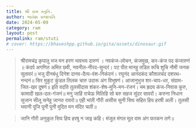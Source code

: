 ```yaml
---
title: શ્રી રામ સ્તુતિ.
author: ભાવેશ પ્રજાપતિ
date: 2024-05-09
category: ram
layout: post
permalink: ram/stuti
# cover: https://bhaveshpp.github.io/gita/assets/dinosaur.gif
---
```


> श्रीरामचंद्र कृपालु भज मन हरण भावभय दारुणं ।
> नवकंज-लोचन, कंजमुख, कर-कंज पद कंजारुणं ॥
> कंदर्प अगणित अमित छवी, नवनील-नीरद-सुन्दरं।
> पट पीत मानहु तडित रूचि शुचि नौमी जनक सुतावरं॥
> भजु दीनबंधु दिनेश दानव-दैत्य-वंश-निकंदनं।
> रघुनंद आनंदकंद कौशलचंद दशरथ-नन्दनं॥
> सिर मुकुट कुंडल तिलक चारु उदारू अंग विभूषणं।
> आजानुभुज शर-चाप-धर, संग्राम-जित-खर दूषणं॥
> इति वदति तुलसीदास शंकर-शेष-मुनि-मन-रंजनं।
> मम ह्रदय कंज-निवास कुरु, कामादी खल-दल-गंजनं॥
> मनु जाहिं राचेऊ मिलिहि सो बरु सहज सुंदर सावरों।
> करुना निधान सुजान सीलू सनेहू जानत रावरो॥
> एही भांती गौरी असीस सुनी सिय सहित हिय हरषी अली।
> तुलसी भवानी पूजि पूनी पूनी मुदित मन मंदिर चली॥

> जानि गौरी अनुकूल सिय हिय हरषु न जाइ कहि।
> मंजुल मंगल मूल वाम अंग फरकन लगे॥